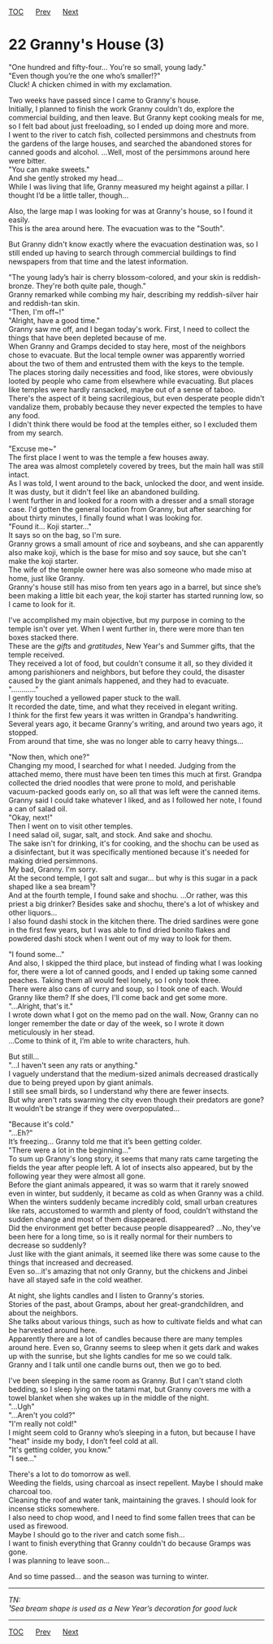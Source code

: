 [TOC](../readme.md)&nbsp;&nbsp;&nbsp;&nbsp;&nbsp;&nbsp;[Prev](section_0021.md)&nbsp;&nbsp;&nbsp;&nbsp;&nbsp;&nbsp;[Next](section_0023.md)



# 22 Granny's House (3)

"One hundred and fifty-four... You're so small, young lady."  
"Even though you’re the one who’s smaller!?"  
Cluck! A chicken chimed in with my exclamation.  
  
Two weeks have passed since I came to Granny's house.  
Initially, I planned to finish the work Granny couldn't do, explore the
commercial building, and then leave. But Granny kept cooking meals for
me, so I felt bad about just freeloading, so I ended up doing more and
more.  
I went to the river to catch fish, collected persimmons and chestnuts
from the gardens of the large houses, and searched the abandoned stores
for canned goods and alcohol. ...Well, most of the persimmons around
here were bitter.  
"You can make sweets."  
And she gently stroked my head...  
While I was living that life, Granny measured my height against a
pillar. I thought I’d be a little taller, though...  
  
Also, the large map I was looking for was at Granny's house, so I found
it easily.  
This is the area around here. The evacuation was to the "South".  
  
But Granny didn't know exactly where the evacuation destination was, so
I still ended up having to search through commercial buildings to find
newspapers from that time and the latest information.  
  
"The young lady’s hair is cherry blossom-colored, and your skin is
reddish-bronze. They're both quite pale, though."  
Granny remarked while combing my hair, describing my reddish-silver hair
and reddish-tan skin.  
"Then, I'm off~!"  
"Alright, have a good time."  
Granny saw me off, and I began today's work. First, I need to collect
the things that have been depleted because of me.  
When Granny and Gramps decided to stay here, most of the neighbors chose
to evacuate. But the local temple owner was apparently worried about the
two of them and entrusted them with the keys to the temple.  
The places storing daily necessities and food, like stores, were
obviously looted by people who came from elsewhere while evacuating. But
places like temples were hardly ransacked, maybe out of a sense of
taboo.  
There's the aspect of it being sacrilegious, but even desperate people
didn't vandalize them, probably because they never expected the temples
to have any food.  
I didn't think there would be food at the temples either, so I excluded
them from my search.  
  
"Excuse me~"  
The first place I went to was the temple a few houses away.  
The area was almost completely covered by trees, but the main hall was
still intact.  
As I was told, I went around to the back, unlocked the door, and went
inside. It was dusty, but it didn't feel like an abandoned building.  
I went further in and looked for a room with a dresser and a small
storage case. I'd gotten the general location from Granny, but after
searching for about thirty minutes, I finally found what I was looking
for.  
"Found it… Koji starter…"  
It says so on the bag, so I'm sure.  
Granny grows a small amount of rice and soybeans, and she can apparently
also make koji, which is the base for miso and soy sauce, but she can't
make the koji starter.  
The wife of the temple owner here was also someone who made miso at
home, just like Granny.  
Granny's house still has miso from ten years ago in a barrel, but since
she’s been making a little bit each year, the koji starter has started
running low, so I came to look for it.  
  
I've accomplished my main objective, but my purpose in coming to the
temple isn't over yet. When I went further in, there were more than ten
boxes stacked there.  
These are the *gifts* and *gratitudes*, New Year's and Summer gifts,
that the temple received.  
They received a lot of food, but couldn't consume it all, so they
divided it among parishioners and neighbors, but before they could, the
disaster caused by the giant animals happened, and they had to
evacuate.  
"…………"  
I gently touched a yellowed paper stuck to the wall.  
It recorded the date, time, and what they received in elegant writing.  
I think for the first few years it was written in Grandpa's handwriting.
Several years ago, it became Granny's writing, and around two years ago,
it stopped.  
From around that time, she was no longer able to carry heavy things...  
  
"Now then, which one?"  
Changing my mood, I searched for what I needed. Judging from the
attached memo, there must have been ten times this much at first.
Grandpa collected the dried noodles that were prone to mold, and
perishable vacuum-packed goods early on, so all that was left were the
canned items.  
Granny said I could take whatever I liked, and as I followed her note, I
found a can of salad oil.  
"Okay, next!"  
Then I went on to visit other temples.  
I need salad oil, sugar, salt, and stock. And sake and shochu.  
The sake isn't for drinking, it's for cooking, and the shochu can be
used as a disinfectant, but it was specifically mentioned because it's
needed for making dried persimmons.  
My bad, Granny. I'm sorry.  
At the second temple, I got salt and sugar... but why is this sugar in a
pack shaped like a sea bream¹?  
And at the fourth temple, I found sake and shochu. ...Or rather, was
this priest a big drinker? Besides sake and shochu, there's a lot of
whiskey and other liquors...  
I also found dashi stock in the kitchen there. The dried sardines were
gone in the first few years, but I was able to find dried bonito flakes
and powdered dashi stock when I went out of my way to look for them.  
  
"I found some…"  
And also, I skipped the third place, but instead of finding what I was
looking for, there were a lot of canned goods, and I ended up taking
some canned peaches. Taking them all would feel lonely, so I only took
three.  
There were also cans of curry and soup, so I took one of each. Would
Granny like them? If she does, I'll come back and get some more.  
"...Alright, that's it."  
I wrote down what I got on the memo pad on the wall. Now, Granny can no
longer remember the date or day of the week, so I wrote it down
meticulously in her stead.  
...Come to think of it, I’m able to write characters, huh.  
  
But still…  
"...I haven't seen any rats or anything."  
I vaguely understand that the medium-sized animals decreased drastically
due to being preyed upon by giant animals.  
I still see small birds, so I understand why there are fewer insects.  
But why aren't rats swarming the city even though their predators are
gone? It wouldn’t be strange if they were overpopulated…  
  
"Because it's cold."  
"...Eh?"  
It’s freezing… Granny told me that it’s been getting colder.  
"There were a lot in the beginning..."  
To sum up Granny's long story, it seems that many rats came targeting
the fields the year after people left. A lot of insects also appeared,
but by the following year they were almost all gone.  
Before the giant animals appeared, it was so warm that it rarely snowed
even in winter, but suddenly, it became as cold as when Granny was a
child.  
When the winters suddenly became incredibly cold, small urban creatures
like rats, accustomed to warmth and plenty of food, couldn’t withstand
the sudden change and most of them disappeared.  
Did the environment get better because people disappeared? ...No,
they've been here for a long time, so is it really normal for their
numbers to decrease so suddenly?  
Just like with the giant animals, it seemed like there was some cause to
the things that increased and decreased.  
Even so...it's amazing that not only Granny, but the chickens and Jinbei
have all stayed safe in the cold weather.  
  
At night, she lights candles and I listen to Granny's stories.  
Stories of the past, about Gramps, about her great-grandchildren, and
about the neighbors.  
She talks about various things, such as how to cultivate fields and what
can be harvested around here.  
Apparently there are a lot of candles because there are many temples
around here. Even so, Granny seems to sleep when it gets dark and wakes
up with the sunrise, but she lights candles for me so we could talk.  
Granny and I talk until one candle burns out, then we go to bed.  
  
I've been sleeping in the same room as Granny. But I can't stand cloth
bedding, so I sleep lying on the tatami mat, but Granny covers me with a
towel blanket when she wakes up in the middle of the night.  
"...Ugh"  
"...Aren't you cold?"  
"I'm really not cold!"  
I might seem cold to Granny who’s sleeping in a futon, but because I
have "heat" inside my body, I don’t feel cold at all.  
"It's getting colder, you know."  
"I see..."  
  
There's a lot to do tomorrow as well.  
Weeding the fields, using charcoal as insect repellent. Maybe I should
make charcoal too.  
Cleaning the roof and water tank, maintaining the graves. I should look
for incense sticks somewhere.  
I also need to chop wood, and I need to find some fallen trees that can
be used as firewood.  
Maybe I should go to the river and catch some fish...  
I want to finish everything that Granny couldn't do because Gramps was
gone.  
I was planning to leave soon...  
  
And so time passed… and the season was turning to winter.  
  
  
  

------------------------------------------------------------------------

*TN:  
¹Sea bream shape is used as a New Year’s decoration for good luck*  
  


---
[TOC](../readme.md)&nbsp;&nbsp;&nbsp;&nbsp;&nbsp;&nbsp;[Prev](section_0021.md)&nbsp;&nbsp;&nbsp;&nbsp;&nbsp;&nbsp;[Next](section_0023.md)

